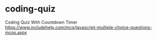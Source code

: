 # coding-quiz
Coding Quiz With Countdown Timer 
https://www.includehelp.com/mcq/javascript-multiple-choice-questions-mcqs.aspx
